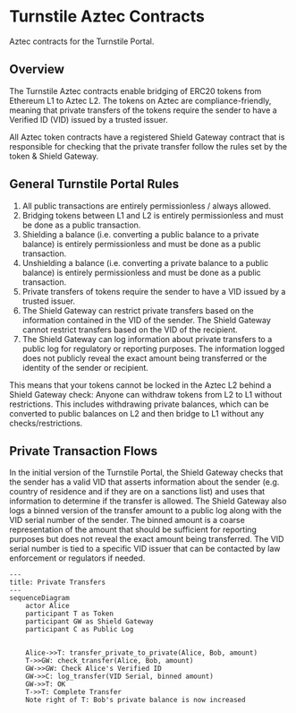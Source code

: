 # Turnstile Aztec Contracts

Aztec contracts for the Turnstile Portal.

## Overview

The Turnstile Aztec contracts enable bridging of ERC20 tokens from Ethereum L1 to Aztec L2.
The tokens on Aztec are compliance-friendly, meaning that private transfers of the tokens
require the sender to have a Verified ID (VID) issued by a trusted issuer.

All Aztec token contracts have a registered Shield Gateway contract that is responsible for
checking that the private transfer follow the rules set by the token & Shield Gateway.

## General Turnstile Portal Rules

1. All public transactions are entirely permissionless / always allowed.
2. Bridging tokens between L1 and L2 is entirely permissionless and must be done as a public
   transaction.
3. Shielding a balance (i.e. converting a public balance to a private balance) is entirely
   permissionless and must be done as a public transaction.
4. Unshielding a balance (i.e. converting a private balance to a public balance) is entirely
   permissionless and must be done as a public transaction.
5. Private transfers of tokens require the sender to have a VID issued by a trusted issuer.
6. The Shield Gateway can restrict private transfers based on the information contained in
   the VID of the sender. The Shield Gateway cannot restrict transfers based on the VID of
   the recipient.
7. The Shield Gateway can log information about private transfers to a public log for
    regulatory or reporting purposes. The information logged does not publicly reveal the
    exact amount being transferred or the identity of the sender or recipient.

This means that your tokens cannot be locked in the Aztec L2 behind a Shield Gateway check:
Anyone can withdraw tokens from L2 to L1 without restrictions.
This includes withdrawing private balances, which can be converted to public balances on L2
and then bridge to L1 without any checks/restrictions.

## Private Transaction Flows

In the initial version of the Turnstile Portal, the Shield Gateway checks that the sender
has a valid VID that asserts information about the sender (e.g. country of residence and
if they are on a sanctions list) and uses that information to determine if the transfer
is allowed. The Shield Gateway also logs a binned version of the transfer amount to a public
log along with the VID serial number of the sender. The binned amount is a coarse
representation of the amount that should be sufficient for reporting purposes but does not
reveal the exact amount being transferred. The VID serial number is tied to a specific VID
issuer that can be contacted by law enforcement or regulators if needed.


```mermaid
---
title: Private Transfers
---
sequenceDiagram
    actor Alice
    participant T as Token
    participant GW as Shield Gateway
    participant C as Public Log


    Alice->>T: transfer_private_to_private(Alice, Bob, amount)
    T->>GW: check_transfer(Alice, Bob, amount)
    GW->>GW: Check Alice's Verified ID
    GW->>C: log_transfer(VID Serial, binned amount)
    GW->>T: OK
    T->>T: Complete Transfer
    Note right of T: Bob's private balance is now increased
```

